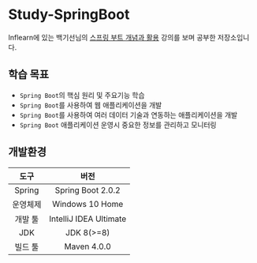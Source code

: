 # Study-SpringBoot
Inflearn에 있는 백기선님의 [스프링 부트 개념과 활용](https://www.inflearn.com/course/%EC%8A%A4%ED%94%84%EB%A7%81%EB%B6%80%ED%8A%B8#) 강의를 보며 공부한 저장소입니다.

## 학습 목표
- `Spring Boot`의 핵심 원리 및 주요기능 학습
- `Spring Boot`를 사용하여 웹 애플리케이션을 개발
- `Spring Boot`를 사용하여 여러 데이터 기술과 연동하는 애플리케이션을 개발
- `Spring Boot` 애플리케이션 운영시 중요한 정보를 관리하고 모니터링


## 개발환경
|도구|버전|
|:---:|:---:|
|Spring|Spring Boot 2.0.2|
|운영체제|Windows 10 Home|
|개발 툴|IntelliJ IDEA Ultimate|
|JDK|JDK 8(>=8)|
|빌드 툴|Maven 4.0.0|